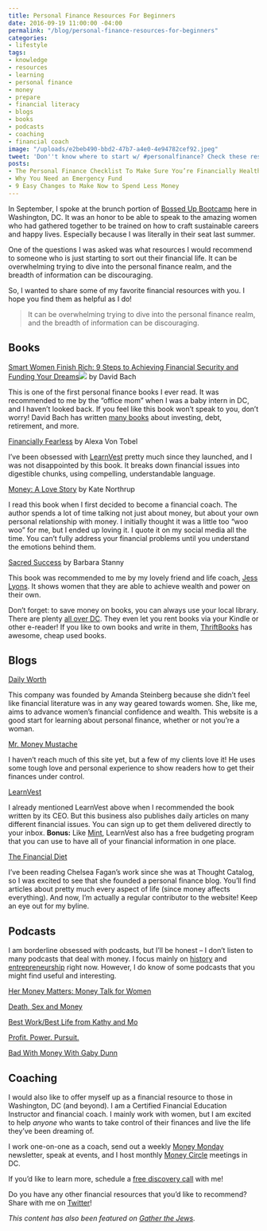 ```yaml
---
title: Personal Finance Resources For Beginners
date: 2016-09-19 11:00:00 -04:00
permalink: "/blog/personal-finance-resources-for-beginners"
categories:
- lifestyle
tags:
- knowledge
- resources
- learning
- personal finance
- money
- prepare
- financial literacy
- blogs
- books
- podcasts
- coaching
- financial coach
image: "/uploads/e2beb490-bbd2-47b7-a4e0-4e94782cef92.jpeg"
tweet: 'Don''t know where to start w/ #personalfinance? Check these resources!'
posts:
- The Personal Finance Checklist To Make Sure You’re Financially Healthy
- Why You Need an Emergency Fund
- 9 Easy Changes to Make Now to Spend Less Money
---
```


In September, I spoke at the brunch portion of [Bossed Up Bootcamp](http://maggiegermano.us13.list-manage2.com/track/click?u=7b0d49f10f1aef89a45167c3b&id=1c1235896f&e=4a369b2109) here in Washington, DC. It was an honor to be able to speak to the amazing women who had gathered together to be trained on how to craft sustainable careers and happy lives. Especially because I was literally in their seat last summer.

One of the questions I was asked was what resources I would recommend to someone who is just starting to sort out their financial life. It can be overwhelming trying to dive into the personal finance realm, and the breadth of information can be discouraging.

So, I wanted to share some of my favorite financial resources with you. I hope you find them as helpful as I do!

> It can be overwhelming trying to dive into the personal finance realm, and the breadth of information can be discouraging.

## Books

[Smart Women Finish Rich: 9 Steps to Achieving Financial Security and Funding Your Dreams](https://www.amazon.com/gp/offer-listing/076791029X/ref=as_li_tl?ie=UTF8&camp=1789&creative=9325&creativeASIN=076791029X&linkCode=am2&tag=ga0c74-20&linkId=f8ebae00e84d6aeaabb1b25ed83a3272)![](http://ir-na.amazon-adsystem.com/e/ir?t=ga0c74-20&l=am2&o=1&a=076791029X) by David Bach

This is one of the first personal finance books I ever read. It was recommended to me by the “office mom” when I was a baby intern in DC, and I haven’t looked back. If you feel like this book won’t speak to you, don’t worry! David Bach has written [many books](http://davidbach.com/books/) about investing, debt, retirement, and more.

[Financially Fearless](http://maggiegermano.us13.list-manage1.com/track/click?u=7b0d49f10f1aef89a45167c3b&id=2c9da1546c&e=4a369b2109) by Alexa Von Tobel

I’ve been obsessed with [LearnVest](http://maggiegermano.us13.list-manage1.com/track/click?u=7b0d49f10f1aef89a45167c3b&id=7cf6b585df&e=4a369b2109) pretty much since they launched, and I was not disappointed by this book. It breaks down financial issues into digestible chunks, using compelling, understandable language.

[Money: A Love Story](http://maggiegermano.us13.list-manage.com/track/click?u=7b0d49f10f1aef89a45167c3b&id=e0916dded6&e=4a369b2109) by Kate Northrup

I read this book when I first decided to become a financial coach. The author spends a lot of time talking not just about money, but about your own personal relationship with money. I initially thought it was a little too “woo woo” for me, but I ended up loving it. I quote it on my social media all the time. You can’t fully address your financial problems until you understand the emotions behind them.

[Sacred Success](http://maggiegermano.us13.list-manage2.com/track/click?u=7b0d49f10f1aef89a45167c3b&id=c88e6cb52d&e=4a369b2109) by Barbara Stanny

This book was recommended to me by my lovely friend and life coach, [Jess Lyons](http://maggiegermano.us13.list-manage.com/track/click?u=7b0d49f10f1aef89a45167c3b&id=0498290eba&e=4a369b2109). It shows women that they are able to achieve wealth and power on their own.

Don’t forget: to save money on books, you can always use your local library. There are plenty [all over DC](http://www.dclibrary.org/hours-locations). They even let you rent books via your Kindle or other e-reader! If you like to own books and write in them, [ThriftBooks](http://maggiegermano.us13.list-manage1.com/track/click?u=7b0d49f10f1aef89a45167c3b&id=1d060b6173&e=4a369b2109) has awesome, cheap used books.

## Blogs

[Daily Worth](http://maggiegermano.us13.list-manage.com/track/click?u=7b0d49f10f1aef89a45167c3b&id=d92dc08170&e=4a369b2109)

This company was founded by Amanda Steinberg because she didn’t feel like financial literature was in any way geared towards women. She, like me, aims to advance women’s financial confidence and wealth. This website is a good start for learning about personal finance, whether or not you’re a woman.

[Mr. Money Mustache](http://www.mrmoneymustache.com/)

I haven’t reach much of this site yet, but a few of my clients love it! He uses some tough love and personal experience to show readers how to get their finances under control.

[LearnVest](http://maggiegermano.us13.list-manage.com/track/click?u=7b0d49f10f1aef89a45167c3b&id=a84cb46265&e=4a369b2109)

I already mentioned LearnVest above when I recommended the book written by its CEO. But this business also publishes daily articles on many different financial issues. You can sign up to get them delivered directly to your inbox. **Bonus:** Like [Mint](https://www.mint.com/), LearnVest also has a free budgeting program that you can use to have all of your financial information in one place.

[The Financial Diet](http://maggiegermano.us13.list-manage.com/track/click?u=7b0d49f10f1aef89a45167c3b&id=c508a4f260&e=4a369b2109)

I’ve been reading Chelsea Fagan’s work since she was at Thought Catalog, so I was excited to see that she founded a personal finance blog. You’ll find articles about pretty much every aspect of life (since money affects everything). And now, I’m actually a regular contributor to the website! Keep an eye out for my byline.

## Podcasts

I am borderline obsessed with podcasts, but I’ll be honest – I don’t listen to many podcasts that deal with money. I focus mainly on [history](http://maggiegermano.us13.list-manage.com/track/click?u=7b0d49f10f1aef89a45167c3b&id=a1db3be53e&e=4a369b2109) and [entrepreneurship](http://maggiegermano.us13.list-manage1.com/track/click?u=7b0d49f10f1aef89a45167c3b&id=dd62a547dc&e=4a369b2109) right now. However, I do know of some podcasts that you might find useful and interesting.

[Her Money Matters: Money Talk for Women](https://itunes.apple.com/us/podcast/her-money-matters-money-talk/id1006403754?mt=2)

[Death, Sex and Money](https://itunes.apple.com/us/podcast/death-sex-money/id870688022?mt=2)

[Best Work/Best Life from Kathy and Mo](https://itunes.apple.com/us/podcast/best-work-best-life-from-kathy/id1044671594?mt=2)

[Profit. Power. Pursuit.](https://itunes.apple.com/us/podcast/profit.-power.-pursuit.-creativelive/id1054027973?mt=2)

[Bad With Money With Gaby Dunn](https://itunes.apple.com/us/podcast/bad-with-money-with-gaby-dunn/id1144712710?mt=2)

## Coaching

I would also like to offer myself up as a financial resource to those in Washington, DC (and beyond). I am a Certified Financial Education Instructor and financial coach. I mainly work with women, but I am excited to help *anyone* who wants to take control of their finances and live the life they’ve been dreaming of.

I work one-on-one as a coach, send out a weekly [Money Monday](http://www.maggiegermano.com/subscribe) newsletter, speak at events, and I host monthly [Money Circle](/moneycircle) meetings in DC.

If you’d like to learn more, schedule a [free discovery call](/coaching) with me!

Do you have any other financial resources that you’d like to recommend? Share with me on [Twitter](twitter.com/maggiegermano)!

*This content has also been featured on [Gather the Jews](http://www.gatherthejews.com/2016/10/personal-finance-resources-for-beginners/).*

